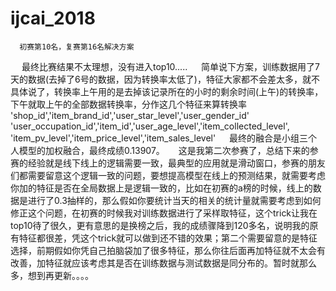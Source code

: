 # ijcai_2018
      初赛第10名，复赛第16名解决方案
&emsp;     最终比赛结果不太理想，没有进入top10.....
&emsp;     简单说下方案，训练数据用了7天的数据(去掉了6号的数据，因为转换率太低了)，特征大家都不会差太多，就不具体说了，转换率上午用的是去掉该记录所在的小时的剩余时间(上午)的转换率，下午就取上午的全部数据转换率，分作这几个特征来算转换率
&emsp;            'shop_id','item_brand_id','user_star_level','user_gender_id'
&emsp;            'user_occupation_id','item_id','user_age_level','item_collected_level',
&emsp;            'item_pv_level','item_price_level','item_sales_level'
&emsp;      最终的融合是小组三个人模型的加权融合，最终成绩0.13907。
&emsp;      这是我第二次参赛了，总结下来的参赛的经验就是线下线上的逻辑需要一致，最典型的应用就是滑动窗口，参赛的朋友们都需要留意这个逻辑一致的问题，要想提高模型在线上的预测结果，就需要考虑你加的特征是否在全局数据上是逻辑一致的，比如在初赛的a榜的时候，线上的数据是进行了0.3抽样的，那么假如你要统计当天的相关的统计量就需要考虑到如何修正这个问题，在初赛的时候我对训练数据进行了采样取特征，这个trick让我在top10待了很久，更有意思的是换榜之后，我的成绩骤降到120多名，说明我的原有特征都很差，凭这个trick就可以做到还不错的效果；第二个需要留意的是特征选择，前期假如你凭自己拍脑袋加了很多特征，那么你往后面再加特征就不太会有改善，加特征就应该考虑其是否在训练数据与测试数据是同分布的。暂时就那么多，想到再更新。。。。
